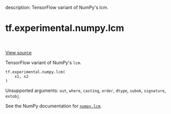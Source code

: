 description: TensorFlow variant of NumPy's lcm.

<div itemscope itemtype="http://developers.google.com/ReferenceObject">
<meta itemprop="name" content="tf.experimental.numpy.lcm" />
<meta itemprop="path" content="Stable" />
</div>

# tf.experimental.numpy.lcm

<!-- Insert buttons and diff -->

<table class="tfo-notebook-buttons tfo-api nocontent" align="left">

</table>

<a target="_blank" href="/code/stable/tensorflow/python/ops/numpy_ops/np_math_ops.py">View source</a>



TensorFlow variant of NumPy's `lcm`.

<pre class="devsite-click-to-copy prettyprint lang-py tfo-signature-link">
<code>tf.experimental.numpy.lcm(
    x1, x2
)
</code></pre>



<!-- Placeholder for "Used in" -->

Unsupported arguments: `out`, `where`, `casting`, `order`, `dtype`, `subok`, `signature`, `extobj`.

See the NumPy documentation for [`numpy.lcm`](https://numpy.org/doc/1.16/reference/generated/numpy.lcm.html).